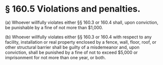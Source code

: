 # § 160.5   Violations and penalties.

(a) Whoever willfully violates either §§ 160.3 or 160.4 shall, upon conviction, be punishable by a fine of not more than $1,000. 


(b) Whoever willfully violates either §§ 160.3 or 160.4 with respect to any facility, installation or real property enclosed by a fence, wall, floor, roof, or other structural barrier shall be guilty of a misdemeanor and, upon conviction, shall be punished by a fine of not to exceed $5,000 or imprisonment for not more than one year, or both. 




